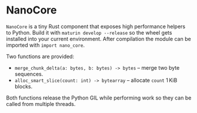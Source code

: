 # NanoCore

`NanoCore` is a tiny Rust component that exposes high performance helpers to Python.
Build it with `maturin develop --release` so the wheel gets installed into your
current environment. After compilation the module can be imported with
`import nano_core`.

Two functions are provided:

* `merge_chunk_delta(a: bytes, b: bytes) -> bytes` – merge two byte sequences.
* `alloc_smart_slice(count: int) -> bytearray` – allocate `count` 1 KiB blocks.

Both functions release the Python GIL while performing work so they can be
called from multiple threads.
